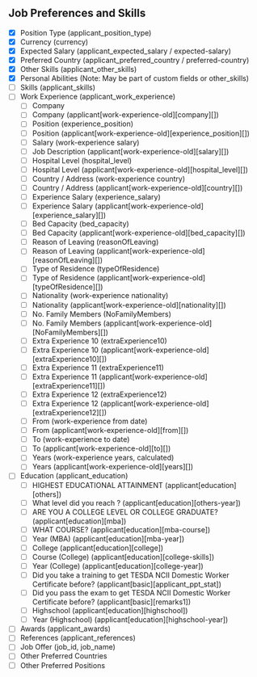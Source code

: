 ## Job Preferences and Skills
- [x] Position Type (applicant_position_type)
- [x] Currency (currency)
- [x] Expected Salary (applicant_expected_salary / expected-salary)
- [x] Preferred Country (applicant_preferred_country / preferred-country)
- [x] Other Skills (applicant_other_skills)
- [x] Personal Abilities (Note: May be part of custom fields or other_skills)
- [ ] Skills (applicant_skills)
- [ ] Work Experience (applicant_work_experience)
    - [ ] Company
    - [ ] Company (applicant[work-experience-old][company][])
    - [ ] Position (experience_position)
    - [ ] Position (applicant[work-experience-old][experience_position][])
    - [ ] Salary (work-experience salary)
    - [ ] Job Description (applicant[work-experience-old][salary][])
    - [ ] Hospital Level (hospital_level)
    - [ ] Hospital Level (applicant[work-experience-old][hospital_level][])
    - [ ] Country / Address (work-experience country)
    - [ ] Country / Address (applicant[work-experience-old][country][])
    - [ ] Experience Salary (experience_salary)
    - [ ] Experience Salary (applicant[work-experience-old][experience_salary][])
    - [ ] Bed Capacity (bed_capacity)
    - [ ] Bed Capacity (applicant[work-experience-old][bed_capacity][])
    - [ ] Reason of Leaving (reasonOfLeaving)
    - [ ] Reason of Leaving (applicant[work-experience-old][reasonOfLeaving][])
    - [ ] Type of Residence (typeOfResidence)
    - [ ] Type of Residence (applicant[work-experience-old][typeOfResidence][])
    - [ ] Nationality (work-experience nationality)
    - [ ] Nationality (applicant[work-experience-old][nationality][])
    - [ ] No. Family Members (NoFamilyMembers)
    - [ ] No. Family Members (applicant[work-experience-old][NoFamilyMembers][])
    - [ ] Extra Experience 10 (extraExperience10)
    - [ ] Extra Experience 10 (applicant[work-experience-old][extraExperience10][])
    - [ ] Extra Experience 11 (extraExperience11)
    - [ ] Extra Experience 11 (applicant[work-experience-old][extraExperience11][])
    - [ ] Extra Experience 12 (extraExperience12)
    - [ ] Extra Experience 12 (applicant[work-experience-old][extraExperience12][])
    - [ ] From (work-experience from date)
    - [ ] From (applicant[work-experience-old][from][])
    - [ ] To (work-experience to date)
    - [ ] To (applicant[work-experience-old][to][])
    - [ ] Years (work-experience years, calculated)
    - [ ] Years (applicant[work-experience-old][years][])
- [ ] Education (applicant_education)
    - [ ] HIGHEST EDUCATIONAL ATTAINMENT (applicant[education][others])
    - [ ] What level did you reach ? (applicant[education][others-year])
    - [ ] ARE YOU A COLLEGE LEVEL OR COLLEGE GRADUATE? (applicant[education][mba])
    - [ ] WHAT COURSE? (applicant[education][mba-course])
    - [ ] Year (MBA) (applicant[education][mba-year])
    - [ ] College (applicant[education][college])
    - [ ] Course (College) (applicant[education][college-skills])
    - [ ] Year (College) (applicant[education][college-year])
    - [ ] Did you take a training to get TESDA NCII Domestic Worker Certificate before? (applicant[basic][applicant_ppt_stat])
    - [ ] Did you pass the exam to get TESDA NCII Domestic Worker Certificate before? (applicant[basic][remarks1])
    - [ ] Highschool (applicant[education][highschool])
    - [ ] Year (Highschool) (applicant[education][highschool-year])
- [ ] Awards (applicant_awards)
- [ ] References (applicant_references)
- [ ] Job Offer (job_id, job_name)
- [ ] Other Preferred Countries
- [ ] Other Preferred Positions
